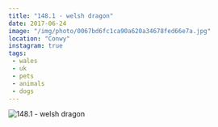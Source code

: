 ```yaml
---
title: "148.1 - welsh dragon"
date: 2017-06-24
image: "/img/photo/0067bd6fc1ca90a620a34678fed66e7a.jpg"
location: "Conwy"
instagram: true
tags:
 - wales
 - uk
 - pets
 - animals
 - dogs
---
```


![148.1 - welsh dragon](/img/photo/0067bd6fc1ca90a620a34678fed66e7a.jpg)
